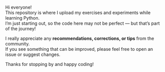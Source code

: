 Hi everyone!  
This repository is where I upload my exercises and experiments while learning Python.  
I’m just starting out, so the code here may not be perfect — but that’s part of the journey! 

I really appreciate any **recommendations, corrections, or tips** from the community.  
If you see something that can be improved, please feel free to open an issue or suggest changes.  

Thanks for stopping by and happy coding! 
